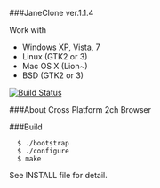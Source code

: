   
###JaneClone  ver.1.1.4  

Work with  
* Windows XP, Vista, 7  
* Linux    (GTK2 or 3)  
* Mac OS X (Lion~)  
* BSD      (GTK2 or 3)  
  
[![Build Status](https://travis-ci.org/Hiroyuki-Nagata/JaneClone.svg?branch=master)](https://travis-ci.org/Hiroyuki-Nagata/JaneClone)  
  
###About
  Cross Platform 2ch Browser  
  
###Build  
```
  $ ./bootstrap  
  $ ./configure  
  $ make  
```  

  See INSTALL file for detail.  
